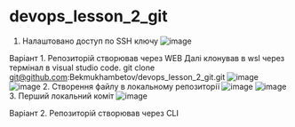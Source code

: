# devops_lesson_2_git
1. Налаштовано доступ по SSH ключу
   ![image](https://github.com/user-attachments/assets/bf2d6125-5db2-489c-9136-5dd3b7b77bf5)

Варіант 1. Репозиторій створював через WEB
Далі клонував в wsl через термінал в visual studio code.
git clone git@github.com:Bekmukhambetov/devops_lesson_2_git.git
![image](https://github.com/user-attachments/assets/ae72f96f-ce93-4807-b319-e80cfa83b478)
![image](https://github.com/user-attachments/assets/5f4593fc-2819-42aa-8d26-853c3e78e69d)
2. Створення файлу в локальному репозиторії 
![image](https://github.com/user-attachments/assets/14d40709-1754-4df3-916f-3b03214a3f5c)
![image](https://github.com/user-attachments/assets/40e7063b-5d78-48a6-8821-4ff059878812)
3. Перший локальний коміт 
![image](https://github.com/user-attachments/assets/67245bc1-8a0d-4363-85d1-a357362893b2)


Варіант 2. Репозиторій створював через CLI
